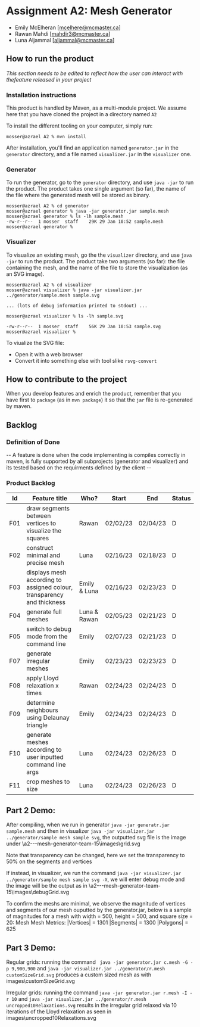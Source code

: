 # Assignment A2: Mesh Generator

  - Emily McElheran [mcelhere@mcmaster.ca]
  - Rawan Mahdi [mahdir3@mcmaster.ca]
  - Luna Aljammal  [aljammal@mcmaster.ca]

## How to run the product

_This section needs to be edited to reflect how the user can interact with thefeature released in your project_

### Installation instructions

This product is handled by Maven, as a multi-module project. We assume here that you have cloned the project in a directory named `A2`

To install the different tooling on your computer, simply run:

```
mosser@azrael A2 % mvn install
```

After installation, you'll find an application named `generator.jar` in the `generator` directory, and a file named `visualizer.jar` in the `visualizer` one. 

### Generator

To run the generator, go to the `generator` directory, and use `java -jar` to run the product. The product takes one single argument (so far), the name of the file where the generated mesh will be stored as binary.

```
mosser@azrael A2 % cd generator 
mosser@azrael generator % java -jar generator.jar sample.mesh
mosser@azrael generator % ls -lh sample.mesh
-rw-r--r--  1 mosser  staff    29K 29 Jan 10:52 sample.mesh
mosser@azrael generator % 
```

### Visualizer

To visualize an existing mesh, go the the `visualizer` directory, and use `java -jar` to run the product. The product take two arguments (so far): the file containing the mesh, and the name of the file to store the visualization (as an SVG image).

```
mosser@azrael A2 % cd visualizer 
mosser@azrael visualizer % java -jar visualizer.jar ../generator/sample.mesh sample.svg

... (lots of debug information printed to stdout) ...

mosser@azrael visualizer % ls -lh sample.svg

-rw-r--r--  1 mosser  staff    56K 29 Jan 10:53 sample.svg
mosser@azrael visualizer %
```
To viualize the SVG file:


  - Open it with a web browser
  - Convert it into something else with tool slike `rsvg-convert`

## How to contribute to the project

When you develop features and enrich the product, remember that you have first to `package` (as in `mvn package`) it so that the `jar` file is re-generated by maven.

## Backlog

### Definition of Done

-- A feature is done when the code implementing is compiles correctly in maven, is fully supported by all subprojects (generator and visualizer) and its tested based on the requirments defined by the client --

### Product Backlog

| Id | Feature title | Who? | Start | End | Status |
|:--:|---------------|------|-------|-----|--------|
|  F01  | draw segments between vertices to visualize the squares | Rawan | 02/02/23 | 02/04/23 |    D    |
|  F02   | construct minimal and precise mesh | Luna | 02/16/23 |02/18/23 | D |
|  F03    | displays mesh according to assigned colour, transparency and thickness | Emily & Luna| 02/16/23 | 02/23/23| D|
|  F04    | generate full meshes |Luna & Rawan| 02/05/23 | 02/21/23 | D |
|  F05    | switch to debug mode from the command line | Emily | 02/07/23 | 02/21/23 | D |
|  F07    | generate irregular meshes | Emily | 02/23/23 | 02/23/23 | D |
|  F08    | apply Lloyd relaxation x times | Rawan | 02/24/23 | 02/24/23 | D |
|  F09    | determine neighbours using Delaunay triangle | Emily | 02/24/23 | 02/24/23 | D |
|  F10    | generate meshes according to user inputted command line args | Luna | 02/24/23| 02/26/23 | D |
|  F11    | crop meshes to size | Luna | 02/24/23 | 02/26/23 | D |

## Part 2 Demo:
After compiling, when we run in generator `java -jar generatr.jar sample.mesh` and then in visualizer `java -jar visualizer.jar ../generator/sample mesh sample svg`, the outputted svg file is the image under \a2---mesh-generator-team-15\images\grid.svg

Note that transparency can be changed, here we set the transparency to 50% on the segments and vertices

If instead, in visualizer, we run the command `java -jar visualizer.jar ../generator/sample mesh sample svg -X`, we will enter debug mode and the image will be the output as in \a2---mesh-generator-team-15\images\debugGrid.svg

To confirm the meshs are minimal, we observe the magnitude of vertices and segments of our mesh ouputted by the generator.jar, below is a sample of magnitudes for a mesh with width = 500, height = 500, and square size = 20:
Mesh Mesh Metrics: 
|Vertices| = 1301
|Segments| = 1300
|Polygons| = 625

## Part 3 Demo: 
Regular grids: running the command ` java -jar generator.jar c.mesh -G -p 9,900,900` and  `java -jar visualizer.jar ../generator/r.mesh customSizeGrid.svg` produces a custom sized mesh as with images\customSizeGrid.svg

Irregular grids: running the command `java -jar generator.jar r.mesh -I -r 10` and ` java -jar visualizer.jar ../generator/r.mesh uncropped10Relaxations.svg ` results in the irregular grid relaxed via 10 iterations of the Lloyd relaxation as seen in images\uncropped10Relaxations.svg
